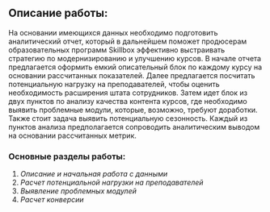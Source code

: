 ## Описание работы: 
На основании имеющихся данных необходимо подготовить аналитический отчет, который в дальнейшем поможет продюсерам образовательных программ Skillbox эффективно выстраивать стратегию по модернизированию и улучшению курсов. В начале отчета предлагается оформить емкий описательный блок по каждому курсу на основании рассчитанных показателей. Далее предлагается посчитать потенциальную нагрузку на преподавателей, чтобы оценить необходимость расширения штата сотрудников. Затем идет блок из двух пунктов по анализу качества контента курсов, где необходимо выявить проблемные модули, которые, возможно, требуют доработки. Также стоит задача выявить потенциальную сезонность.  Каждый из пунктов анализа предполагается сопроводить аналитическим выводом на основании рассчитанных метрик.
### Основные разделы работы:
1. *Описание и начальная работа с данными*
2. *Расчет потенциальной нагрузки на преподавателей*
3. *Выявление проблемных модулей*
4. *Расчет конверсии*
